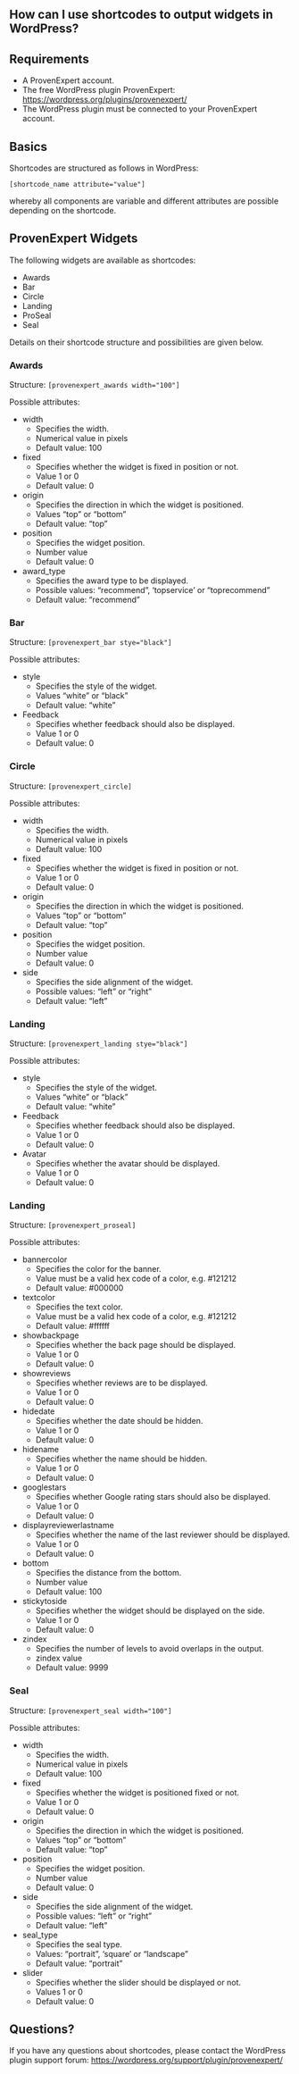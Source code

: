 ## How can I use shortcodes to output widgets in WordPress?

## Requirements

* A ProvenExpert account.
* The free WordPress plugin ProvenExpert: https://wordpress.org/plugins/provenexpert/
* The WordPress plugin must be connected to your ProvenExpert account.

## Basics

Shortcodes are structured as follows in WordPress:

`[shortcode_name attribute="value"]`

whereby all components are variable and different attributes are possible depending on the shortcode.

## ProvenExpert Widgets

The following widgets are available as shortcodes:

* Awards
* Bar
* Circle
* Landing
* ProSeal
* Seal

Details on their shortcode structure and possibilities are given below.

### Awards

Structure: `[provenexpert_awards width="100"]`

Possible attributes:

* width
  * Specifies the width.
  * Numerical value in pixels
  * Default value: 100
* fixed
  * Specifies whether the widget is fixed in position or not.
  * Value 1 or 0
  * Default value: 0
* origin
  * Specifies the direction in which the widget is positioned.
  * Values “top” or “bottom”
  * Default value: “top”
* position
  * Specifies the widget position.
  * Number value
  * Default value: 0
* award_type
  * Specifies the award type to be displayed.
  * Possible values: “recommend”, ‘topservice’ or “toprecommend”
  * Default value: “recommend”

### Bar

Structure: `[provenexpert_bar stye="black"]`

Possible attributes:

* style
  * Specifies the style of the widget.
  * Values “white” or “black”
  * Default value: “white”
* Feedback
  * Specifies whether feedback should also be displayed.
  * Value 1 or 0
  * Default value: 0

### Circle

Structure: `[provenexpert_circle]`

Possible attributes:

* width
  * Specifies the width.
  * Numerical value in pixels
  * Default value: 100
* fixed
  * Specifies whether the widget is fixed in position or not.
  * Value 1 or 0
  * Default value: 0
* origin
  * Specifies the direction in which the widget is positioned.
  * Values “top” or “bottom”
  * Default value: “top”
* position
  * Specifies the widget position.
  * Number value
  * Default value: 0
* side
  * Specifies the side alignment of the widget.
  * Possible values: “left” or “right”
  * Default value: “left”

### Landing

Structure: `[provenexpert_landing stye="black"]`

Possible attributes:

* style
  * Specifies the style of the widget.
  * Values “white” or “black”
  * Default value: “white”
* Feedback
  * Specifies whether feedback should also be displayed.
  * Value 1 or 0
  * Default value: 0
* Avatar
  * Specifies whether the avatar should be displayed.
  * Value 1 or 0
  * Default value: 0

### Landing

Structure: `[provenexpert_proseal]`

Possible attributes:

* bannercolor
  * Specifies the color for the banner.
  * Value must be a valid hex code of a color, e.g. #121212
  * Default value: #000000
* textcolor
  * Specifies the text color.
  * Value must be a valid hex code of a color, e.g. #121212
  * Default value: #ffffff
* showbackpage
  * Specifies whether the back page should be displayed.
  * Value 1 or 0
  * Default value: 0
* showreviews
  * Specifies whether reviews are to be displayed.
  * Value 1 or 0
  * Default value: 0
* hidedate
  * Specifies whether the date should be hidden.
  * Value 1 or 0
  * Default value: 0
* hidename
  * Specifies whether the name should be hidden.
  * Value 1 or 0
  * Default value: 0
* googlestars
  * Specifies whether Google rating stars should also be displayed.
  * Value 1 or 0
  * Default value: 0
* displayreviewerlastname
  * Specifies whether the name of the last reviewer should be displayed.
  * Value 1 or 0
  * Default value: 0
* bottom
  * Specifies the distance from the bottom.
  * Number value
  * Default value: 100
* stickytoside
  * Specifies whether the widget should be displayed on the side.
  * Value 1 or 0
  * Default value: 0
* zindex
  * Specifies the number of levels to avoid overlaps in the output.
  * zindex value
  * Default value: 9999

### Seal

Structure: `[provenexpert_seal width="100"]`

Possible attributes:

* width
  * Specifies the width.
  * Numerical value in pixels
  * Default value: 100
* fixed
  * Specifies whether the widget is positioned fixed or not.
  * Value 1 or 0
  * Default value: 0
* origin
  * Specifies the direction in which the widget is positioned.
  * Values “top” or “bottom”
  * Default value: “top”
* position
  * Specifies the widget position.
  * Number value
  * Default value: 0
* side
  * Specifies the side alignment of the widget.
  * Possible values: “left” or “right”
  * Default value: “left”
* seal_type
  * Specifies the seal type.
  * Values: “portrait”, ‘square’ or “landscape”
  * Default value: “portrait”
* slider
  * Specifies whether the slider should be displayed or not.
  * Values 1 or 0
  * Default value: 0

## Questions?

If you have any questions about shortcodes, please contact the WordPress plugin support forum: https://wordpress.org/support/plugin/provenexpert/
